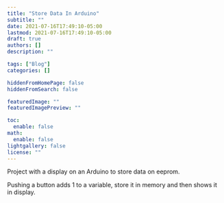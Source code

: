 ```yaml
---
title: "Store Data In Arduino"
subtitle: ""
date: 2021-07-16T17:49:10-05:00
lastmod: 2021-07-16T17:49:10-05:00
draft: true
authors: []
description: ""

tags: ["Blog"]
categories: []

hiddenFromHomePage: false
hiddenFromSearch: false

featuredImage: ""
featuredImagePreview: ""

toc:
  enable: false
math:
  enable: false
lightgallery: false
license: ""
---
```


<!--more-->

Project with a display on an Arduino to store data on eeprom.

Pushing a button adds 1 to a variable, store it in memory and then shows it in display.